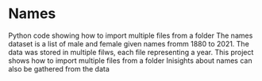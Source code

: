 # Names
Python code showing how to import multiple files from a folder
The names dataset is a list of male and female given names fromm 1880 to 2021. 
The data was stored in multiple filws, each file representing a year. 
This project shows how to import multiple files from a folder
Inisights about names can also be gathered from the data
